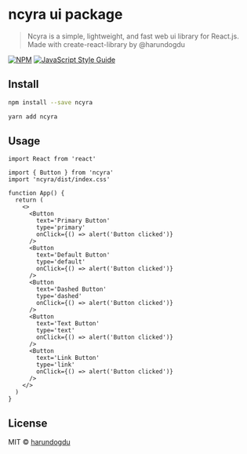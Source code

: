 # ncyra ui package

> Ncyra is a simple, lightweight, and fast web ui library for React.js. Made with create-react-library by @harundogdu

[![NPM](https://img.shields.io/npm/v/ncyra.svg)](https://www.npmjs.com/package/ncyra) [![JavaScript Style Guide](https://img.shields.io/badge/code_style-standard-brightgreen.svg)](https://standardjs.com)

## Install

```bash
npm install --save ncyra
```

```bash
yarn add ncyra
```

## Usage

```tsx
import React from 'react'

import { Button } from 'ncyra'
import 'ncyra/dist/index.css'

function App() {
  return (
    <>
      <Button
        text='Primary Button'
        type='primary'
        onClick={() => alert('Button clicked')}
      />
      <Button
        text='Default Button'
        type='default'
        onClick={() => alert('Button clicked')}
      />
      <Button
        text='Dashed Button'
        type='dashed'
        onClick={() => alert('Button clicked')}
      />
      <Button
        text='Text Button'
        type='text'
        onClick={() => alert('Button clicked')}
      />
      <Button
        text='Link Button'
        type='link'
        onClick={() => alert('Button clicked')}
      />
    </>
  )
}

```

## License

MIT © [harundogdu](https://github.com/harundogdu)
